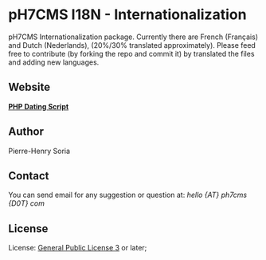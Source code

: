 # pH7CMS I18N - Internationalization

pH7CMS Internationalization package. Currently there are French (Français) and Dutch (Nederlands), (20%/30% translated approximately). Please feed free to contribute (by forking the repo and commit it) by translated the files and adding new languages.


## Website

**[PHP Dating Script](http://ph7cms.com)**


## Author

Pierre-Henry Soria


## Contact

You can send email for any suggestion or question at: *hello {AT} ph7cms {D0T} com*


## License

License: [General Public License 3](http://www.gnu.org/licenses/gpl.html) or later;
